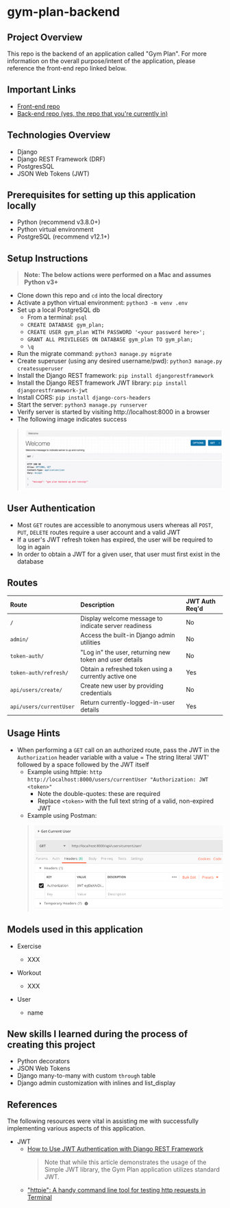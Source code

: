 # gym-plan-backend

## Project Overview
This repo is the backend of an application called "Gym Plan".  For more information on the overall purpose/intent of the application, please reference the front-end repo linked below.

## Important Links
- [Front-end repo](https://github.com/allenjosephs/gym-plan)
- [Back-end repo (yes, the repo that you're currently in)](https://github.com/lilspikey333/better_IMDB)

## Technologies Overview
- Django
- Django REST Framework (DRF)
- PostgresSQL
- JSON Web Tokens (JWT)

## Prerequisites for setting up this application locally
- Python (recommend v3.8.0+)
- Python virtual environment
- PostgreSQL (recommend v12.1+)

## Setup Instructions
>**Note: The below actions were performed on a Mac and assumes Python v3+**
- Clone down this repo and `cd` into the local directory
- Activate a python virtual environment: `python3 -m venv .env`
- Set up a local PostgreSQL db
    - From a terminal: `psql`
    - `CREATE DATABASE gym_plan;`
    - `CREATE USER gym_plan WITH PASSWORD '<your password here>';`
    - `GRANT ALL PRIVILEGES ON DATABASE gym_plan TO gym_plan;`
    - `\q`
- Run the migrate command: `python3 manage.py migrate`
- Create superuser (using any desired username/pwd): `python3 manage.py createsuperuser`
- Install the Django REST framework: `pip install djangorestframework`
- Install the Django REST framework JWT library: `pip install djangorestframework-jwt`
- Install CORS: `pip install django-cors-headers`
- Start the server: `python3 manage.py runserver`
- Verify server is started by visiting http://localhost:8000 in a browser
- The following image indicates success
> ![](images/screenshotWelcomeScreen.png)

## User Authentication
- Most `GET` routes are accessible to anonymous users whereas all `POST`, `PUT`, `DELETE` routes require a user account and a valid JWT
- If a user's JWT refresh token has expired, the user will be required to log in again
- In order to obtain a JWT for a given user, that user must first exist in the database

## Routes
| Route                     | Description                                             |JWT Auth Req'd |
|:-------------             |:-------------                                           |:------------|
| `/`                       | Display welcome message to indicate server readiness    | No   |
| `admin/`                  | Access the built-in Django admin utilities              | No   |
| `token-auth/`             | "Log in" the user, returning new token and user details | No   |
| `token-auth/refresh/`     | Obtain a refreshed token using a currently active one   | Yes  |
| `api/users/create/`       | Create new user by providing credentials                | No   |
| `api/users/currentUser`   | Return currently-logged-in-user details                 | Yes  |

## Usage Hints
- When performing a `GET` call on an authorized route, pass the JWT in the `Authorization` header variable with a value = The string literal 'JWT' followed by a space followed by the JWT itself
    - Example using httpie: `http http://localhost:8000/users/currentUser "Authorization: JWT <token>"`
        - Note the double-quotes: these are required
        - Replace `<token>` with the full text string of a valid, non-expired JWT
    - Example using Postman:
    > ![](images/screenshotPostmanExample.png)

## Models used in this application
- Exercise
    - XXX

- Workout
    - XXX

- User
    - name

## New skills I learned during the process of creating this project
- Python decorators
- JSON Web Tokens
- Django many-to-many with custom `through` table
- Django admin customization with inlines and list_display

## References
The following resources were vital in assisting me with successfully implementing various aspects of this application.

- JWT
    - [How to Use JWT Authentication with Django REST Framework](https://simpleisbetterthancomplex.com/tutorial/2018/12/19/how-to-use-jwt-authentication-with-django-rest-framework.html)
        > Note that while this article demonstrates the usage of the Simple JWT library, the Gym Plan application utilizes standard JWT.
    - ["httpie": A handy command line tool for testing http requests in Terminal](https://httpie.org/)

